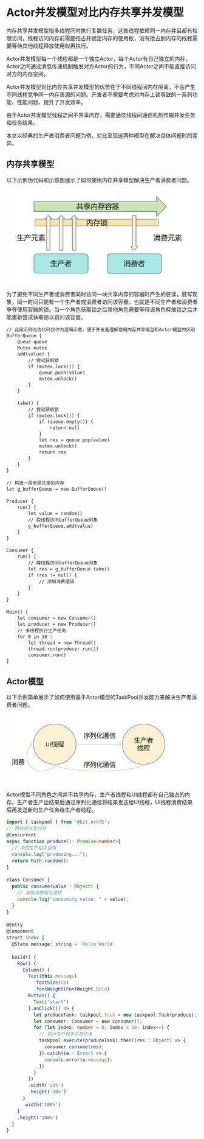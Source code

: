 # Actor并发模型对比内存共享并发模型

内存共享并发模型指多线程同时执行复数任务，这些线程依赖同一内存并且都有权限访问，线程访问内存前需要抢占并锁定内存的使用权，没有抢占到内存的线程需要等待其他线程释放使用权再执行。

Actor并发模型每一个线程都是一个独立Actor，每个Actor有自己独立的内存，Actor之间通过消息传递机制触发对方Actor的行为，不同Actor之间不能直接访问对方的内存空间。

Actor并发模型对比内存共享并发模型的优势在于不同线程间内存隔离，不会产生不同线程竞争同一内存资源的问题。开发者不需要考虑对内存上锁导致的一系列功能、性能问题，提升了开发效率。

由于Actor并发模型线程之间不共享内存，需要通过线程间通信机制传输并发任务和任务结果。

本文以经典的生产者消费者问题为例，对比呈现这两种模型在解决具体问题时的差异。

## 内存共享模型
以下示例伪代码和示意图展示了如何使用内存共享模型解决生产者消费者问题。

![生产者消费者与共享内存间交互示意图](figures/memory-shared-model-sample.PNG)

为了避免不同生产者或消费者同时访问一块共享内存的容器时产生的脏读，脏写现象，同一时间只能有一个生产者或消费者访问该容器，也就是不同生产者和消费者争夺使用容器的锁。当一个角色获取锁之后其他角色需要等待该角色释放锁之后才能重新尝试获取锁以访问该容器。

```
// 此段示例为伪代码仅作为逻辑示意，便于开发者理解使用内存共享模型和Actor模型的区别
BufferQueue {
    Queue queue
    Mutex mutex
    add(value) {
        // 尝试获取锁
        if (mutex.lock()) {
            queue.push(value)
            mutex.unlock()
        }
    }

    take() {
        // 尝试获取锁
        if (mutex.lock()) {
            if (queue.empty()) {
                return null
            }
            let res = queue.pop(value)
            mutex.unlock()
            return res
        }
    }
}

// 构造一段全局共享的内存
let g_bufferQueue = new BufferQueue()

Producer {
    run() {
        let value = random()
        // 跨线程访问bufferQueue对象
        g_bufferQueue.add(value)
    }
}

Consumer {
    run() {
        // 跨线程访问bufferQueue对象
        let res = g_bufferQueue.take()
        if (res != null) {
            // 添加消费逻辑
        }
    }
}

Main() {
    let consumer = new Consumer()
    let producer = new Producer()
    // 多线程执行生产任务
    for 0 in 10 :
        let thread = new Thread()
        thread.run(producer.run())
        consumer.run()
}
```

## Actor模型
以下示例简单展示了如何使用基于Actor模型的TaskPool并发能力来解决生产者消费者问题。

![Actor模型线程间通信示意图](figures/actor-model-sample.PNG)

Actor模型不同角色之间并不共享内存，生产者线程和UI线程都有自己独占的内存。生产者生产出结果后通过序列化通信将结果发送给UI线程，UI线程消费结果后再发送新的生产任务给生产者线程。

```ts
import { taskpool } from '@kit.ArkTS';
// 跨线程并发任务
@Concurrent
async function produce(): Promise<number>{
  // 添加生产相关逻辑
  console.log("producing...");
  return Math.random();
}

class Consumer {
  public consume(value : Object) {
    // 添加消费相关逻辑
    console.log("consuming value: " + value);
  }
}

@Entry
@Component
struct Index {
  @State message: string = 'Hello World'

  build() {
    Row() {
      Column() {
        Text(this.message)
          .fontSize(50)
          .fontWeight(FontWeight.Bold)
        Button() {
          Text("start")
        }.onClick(() => {
          let produceTask: taskpool.Task = new taskpool.Task(produce);
          let consumer: Consumer = new Consumer();
          for (let index: number = 0; index < 10; index++) {
            // 执行生产异步并发任务
            taskpool.execute(produceTask).then((res : Object) => {
              consumer.consume(res);
            }).catch((e : Error) => {
              console.error(e.message);
            })
          }
        })
        .width('20%')
        .height('20%')
      }
      .width('100%')
    }
    .height('100%')
  }
}
```
